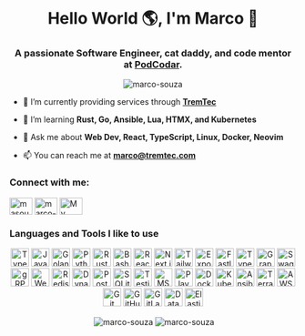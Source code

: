 <h1 align="center">Hello World 🌎, I'm Marco 👋</h1>
<h3 align="center">A passionate Software Engineer, cat daddy, and code mentor at <a href="https://github.com/podcodar/">PodCodar</a>.</h3>

<p align="center"> <img src="https://komarev.com/ghpvc/?username=marco-souza&label=Profile%20views&color=0e75b6&style=flat" alt="marco-souza" /> </p>
</p>

- 🔭 I’m currently providing services through [**TremTec**](https://tremtec.com)

- 🌱 I’m learning **Rust, Go, Ansible, Lua, HTMX, and Kubernetes**

- 💬 Ask me about **Web Dev, React, TypeScript, Linux, Docker, Neovim**

- 📫 You can reach me at [**marco@tremtec.com**](mailto:marco@tremtec.com)


<h3 align="left">Connect with me:</h3>
<p align="left">
<!-- <a href="https://twitter.com/bravodecodigo" target="blank"><img align="center" src="https://cdn.jsdelivr.net/npm/simple-icons@3.0.1/icons/twitter.svg" alt="bravodecodigo" height="30" width="40" /></a> -->
<a href="https://linkedin.com/in/masouzajunior" target="blank"><img align="center" src="https://cdn.jsdelivr.net/npm/simple-icons@3.0.1/icons/linkedin.svg" alt="masouzajunior" height="30" width="40" /></a>
<a href="https://stackoverflow.com/users/marco-ant%c3%b4nio" target="blank"><img align="center" src="https://cdn.jsdelivr.net/npm/simple-icons@3.0.1/icons/stackoverflow.svg" alt="marco-ant%c3%b4nio" height="30" width="40" /></a>
<a href="https://github.com/marco-souza/resume/blob/main/RESUME.md" title="My Resume" target="blank"><img align="center" src="https://f.hubspotusercontent00.net/hubfs/2557900/Marketing%20Assets/Liongard%20Academy%20Files/lu-icon-resume.svg" alt="My Resume" height="30" width="40" /></a>
</p>


<h3 align="left">Languages and Tools I like to use</h3>
<p align="center">
  <a href="https://www.typescriptlang.org/" target="_blank" title="TypeScript"><img src="https://cdn.jsdelivr.net/gh/devicons/devicon/icons/typescript/typescript-original.svg" width="32" height="32" alt="TypeScript"></a>
  <a href="https://developer.mozilla.org/en-US/docs/Web/JavaScript" target="_blank" title="JavaScript"><img src="https://cdn.jsdelivr.net/gh/devicons/devicon/icons/javascript/javascript-original.svg" width="32" height="32" alt="JavaScript"></a>
  <a href="https://golang.org/" target="_blank" title="Golang"><img src="https://cdn.jsdelivr.net/gh/devicons/devicon/icons/go/go-original.svg" width="32" height="32" alt="Golang"></a>
  <a href="https://www.python.org/" target="_blank" title="Python"><img src="https://cdn.jsdelivr.net/gh/devicons/devicon/icons/python/python-original.svg" width="32" height="32" alt="Python"></a>
  <a href="https://www.rust-lang.org/" target="_blank" title="Rust"><img src="https://cdn.jsdelivr.net/gh/devicons/devicon/icons/rust/rust-plain.svg" width="32" height="32" alt="Rust"></a>
  <a href="https://www.gnu.org/software/bash/" target="_blank" title="Bash"><img src="https://cdn.jsdelivr.net/gh/devicons/devicon/icons/bash/bash-original.svg" width="32" height="32" alt="Bash"></a>
  <a href="https://reactjs.org/" target="_blank" title="React"><img src="https://cdn.jsdelivr.net/gh/devicons/devicon/icons/react/react-original.svg" width="32" height="32" alt="React"></a>
  <a href="https://nextjs.org/" target="_blank" title="Next.js"><img src="https://cdn.jsdelivr.net/gh/devicons/devicon/icons/nextjs/nextjs-line.svg" width="32" height="32" alt="Next.js"></a>
  <a href="https://tailwindcss.com/" target="_blank"><img src="https://cdn.jsdelivr.net/gh/devicons/devicon/icons/tailwindcss/tailwindcss-plain.svg" width="32" height="32" alt="Tailwind CSS"></a>
  <a href="https://expo.dev/" target="_blank" title="Expo"><img src="https://avatars.githubusercontent.com/u/12504344?s=200&v=4" width="32" height="32" alt="Expo"></a>
  <a href="https://docs.fastlane.tools/" target="_blank" title="Fastlane"><img src="https://avatars.githubusercontent.com/u/11098337?s=200&v=4" width="32" height="32" alt="Fastlane"></a>
  <a href="https://typeorm.io/" title="TypeORM" target="_blank"><img src="https://avatars.githubusercontent.com/u/20165699?s=200&v=4" width="32" height="32" alt="TypeORM"></a>
  <a href="https://graphql.org/" target="_blank" title="GraphQL"><img src="https://cdn.jsdelivr.net/gh/devicons/devicon/icons/graphql/graphql-plain.svg" width="32" height="32" alt="GraphQL"></a>
  <a href="https://swagger.io/" title="Swagger" target="_blank"><img src="https://www.svgrepo.com/show/354420/swagger.svg" width="32" height="32" alt="Swagger"></a>
  <a href="https://grpc.io/" title="gRPC" target="_blank"><img src="https://avatars.githubusercontent.com/u/7802525?s=200&v=4" width="32" height="32" alt="gRPC"></a>
  <a href="https://socket.io/" title="Web Sockets" target="_blank"><img src="https://cdn.jsdelivr.net/gh/devicons/devicon/icons/socketio/socketio-original.svg" width="32" height="32" alt="Web Sockets"></a>
  <a href="https://redis.io/" target="_blank" title="Redis"><img src="https://cdn.jsdelivr.net/gh/devicons/devicon/icons/redis/redis-original.svg" width="32" height="32" alt="Redis"></a>
  <a href="https://aws.amazon.com/dynamodb/" target="_blank" title="DynamoDB"><img src="https://static.cdnlogo.com/logos/a/89/aws-dynamodb.svg" width="32" height="32" alt="DynamoDB"></a>
  <a href="https://www.postgresql.org/" target="_blank" title="PostgreSQL"><img src="https://cdn.jsdelivr.net/gh/devicons/devicon/icons/postgresql/postgresql-original.svg" width="32" height="32" alt="PostgreSQL"></a>
  <a href="https://www.sqlite.org/index.html" target="_blank" title="SQLite"><img src="https://cdn.jsdelivr.net/gh/devicons/devicon/icons/sqlite/sqlite-original.svg" width="32" height="32" alt="SQLite"></a>
  <a href="https://testing-library.com/" target="_blank" title="Testing Library"><img src="https://avatars.githubusercontent.com/u/49996085?s=200&v=4" width="32" height="32" alt="Testing Library"></a>
  <a href="https://mswjs.io/" target="_blank" title="MSW"><img src="https://avatars.githubusercontent.com/u/64637271?s=200&v=4" width="32" height="32" alt="MSW"></a>
  <a href="https://playwright.dev/" target="_blank" title="Playwright"><img src="https://playwright.dev/img/playwright-logo.svg" width="32" height="32" alt="Playwright"></a>
  <a href="https://www.docker.com/" target="_blank" title="Docker"><img src="https://cdn.jsdelivr.net/gh/devicons/devicon/icons/docker/docker-original.svg" width="32" height="32" alt="Docker"></a>
  <a href="https://kubernetes.io/" target="_blank" title="Kubernetes"><img src="https://cdn.jsdelivr.net/gh/devicons/devicon/icons/kubernetes/kubernetes-plain.svg" width="32" height="32" alt="Kubernetes"></a>
  <a href="https://www.ansible.com/" target="_blank" title="Ansible"><img src="https://cdn.jsdelivr.net/gh/devicons/devicon/icons/ansible/ansible-original.svg" width="32" height="32" alt="Ansible"></a>
  <a href="https://www.terraform.io/" target="_blank" title="Terraform"><img src="https://cdn.jsdelivr.net/gh/devicons/devicon/icons/terraform/terraform-plain.svg" width="32" height="32" alt="Terraform"></a>
  <a href="https://aws.amazon.com/" target="_blank" title="AWS services"><img src="https://avatars.githubusercontent.com/u/2232217?s=200&v=4" width="32" height="32" alt="AWS services"></a>
  <a href="https://git-scm.com/" target="_blank" title="Git"><img src="https://cdn.jsdelivr.net/gh/devicons/devicon/icons/git/git-original.svg" width="32" height="32" alt="Git"></a>
  <a href="https://github.com/features/actions" target="_blank" title="GitHub Actions"><img src="https://cdn.jsdelivr.net/gh/devicons/devicon/icons/github/github-original.svg" width="32" height="32" alt="GitHub Actions"></a>
  <a href="https://about.gitlab.com/stages-devops-lifecycle/continuous-integration/" target="_blank" title="GitLab CI"><img src="https://cdn.jsdelivr.net/gh/devicons/devicon/icons/gitlab/gitlab-original.svg" width="32" height="32" alt="GitLab CI"></a>
  <a href="https://www.datadoghq.com/" target="_blank" title="Datadog"><img src="https://avatars.githubusercontent.com/u/365230?s=200&v=4" width="32" height="32" alt="Datadog"></a>
  <a href="https://www.elastic.co/" target="_blank" title="Elastic Stack"><img src="https://images.contentstack.io/v3/assets/bltefdd0b53724fa2ce/blt5d10f3a91df97d15/620a9ac8849cd422f315b83d/logo-elastic-vertical-reverse.svg" width="32" height="32" alt="Elastic Stack"></a>
</p>
    
<p align="center">
  &nbsp;<img
    align="center"
    src="https://github-readme-stats.vercel.app/api?username=marco-souza&show_icons=true&locale=en"
    alt="marco-souza"
  />
  <img
    align="center"
    src="https://github-readme-streak-stats.herokuapp.com/?user=marco-souza&"
    alt="marco-souza"
  />
</p>

